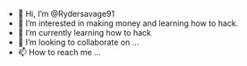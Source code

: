 - 👋 Hi, I’m @Rydersavage91
- 👀 I’m interested in making money and learning how to hack. 
- 🌱 I’m currently learning how to hack 
- 💞️ I’m looking to collaborate on ...
- 📫 How to reach me ...

<!---
Rydersavage91/Rydersavage91 is a ✨ special ✨ repository because its `README.md` (this file) appears on your GitHub profile.
You can click the Preview link to take a look at your changes.
--->
